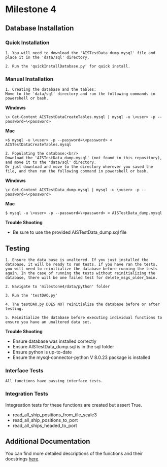 # Milestone 4

## Database Installation

### Quick Installation

    1. You will need to download the 'AISTestData_dump.mysql' file and place it in the 'data/sql' directory.

    2. Run the 'quickInstallDatabase.py' for quick install.   

### Manual Installation

    1. Creating the database and the tables:
    Move to the 'data/sql' directory and run the following commands in powershell or bash.
   **Windows**
   
    \> Get-Content AISTestDataCreateTables.mysql | mysql -u \<user> -p --password=\<password>

   **Mac**
   
    >$ mysql -u \<user> -p --password=\<password> < AISTestDataCreateTables.mysql

    2. Populating the database:<br/>
    Download the 'AISTestData_dump.mysql' (not found in this repository), and move it to the 'data/sql' directory.
    Or just download and move to the directory wherever you saved the file, and then run the following command in powershell or bash.
   **Windows**
   
    \> Get-Content AISTestData_dump.mysql | mysql -u \<user> -p --password=\<password>

   **Mac**
   
    $ mysql -u \<user> -p --password=\<password> < AISTestData_dump.mysql

**Trouble Shooting**

- Be sure to use the provided AISTestData_dump.sql file


## Testing

    1. Ensure the data base is unaltered. If you just installed the database, it will be ready to run tests. If you have ran the tests, you will need to reinitialize the database before running the tests again. In the case of running the tests without reinitializing the database, there will be one failed test for delete_msgs_older_5min.

    2. Navigate to 'milestone4/data/python' folder

    3. Run the 'testDAO.py'

    4. The testDAO.py DOES NOT reinitialize the database before or after testing.

    5. Reinitialize the database before executing individual functions to ensure you have an unaltered data set.

**Trouble Shooting**

- Ensure database was installed correctly
- Ensure AISTestData_dump.sql is in the sql folder
- Ensure python is up-to-date
- Ensure the mysql-connector-python V 8.0.23 package is installed

### Interface Tests

    All functions have passing interface tests.

### Integration Tests

Integreation tests for these functions are created but assert True.
- read_all_ship_positions_from_tile_scale3
- read_all_ship_positions_to_port
- read_all_ships_headed_to_port

## Additional Documentation 

You can find more detailed descriptions of the functions and their docstrings [here]().
